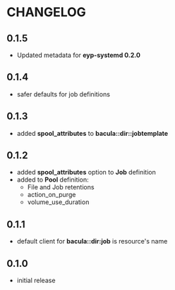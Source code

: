 # CHANGELOG

## 0.1.5

* Updated metadata for **eyp-systemd 0.2.0**

## 0.1.4

* safer defaults for job definitions

## 0.1.3

* added **spool_attributes** to **bacula::dir::jobtemplate**

## 0.1.2

* added **spool_attributes** option to **Job** definition
* added to **Pool** definition:
  - File and Job retentions
  - action_on_purge
  - volume_use_duration

## 0.1.1

* default client for **bacula::dir:job** is resource's name

## 0.1.0

* initial release
